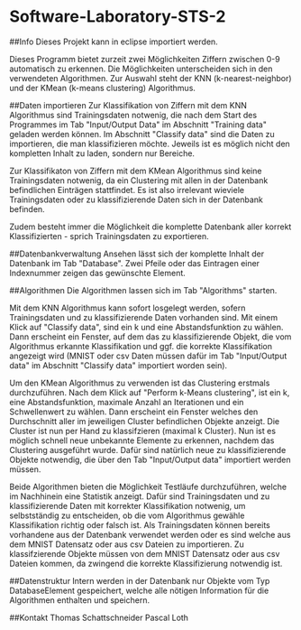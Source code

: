 # Software-Laboratory-STS-2

##Info
Dieses Projekt kann in eclipse importiert werden.

Dieses Programm bietet zurzeit zwei Möglichkeiten Ziffern zwischen 0-9 automatisch zu erkennen. 
Die Möglichkeiten unterscheiden sich in den verwendeten Algorithmen. Zur Auswahl steht der KNN (k-nearest-neighbor) und der KMean (k-means clustering) Algorithmus.



##Daten importieren
Zur Klassifikation von Ziffern mit dem KNN Algorithmus sind Trainingsdaten notwenig, die nach dem Start des Programmes im Tab "Input/Output Data" im Abschnitt "Training data" geladen werden können.
Im Abschnitt "Classify data" sind die Daten zu importieren, die man klassifizieren möchte.
Jeweils ist es möglich nicht den kompletten Inhalt zu laden, sondern nur Bereiche.

Zur Klassifikaton von Ziffern mit dem KMean Algorithmus sind keine Trainingsdaten notwenig, da ein Clustering mit allen in der Datenbank befindlichen Einträgen stattfindet. Es ist also irrelevant wieviele Trainingsdaten oder zu klassifizierende Daten sich in der Datenbank befinden.

Zudem besteht immer die Möglichkeit die komplette Datenbank aller korrekt Klassifizierten - sprich Trainingsdaten zu exportieren.



##Datenbankverwaltung
Ansehen lässt sich der komplette Inhalt der Datenbank im Tab "Database". Zwei Pfeile oder das Eintragen einer Indexnummer zeigen das gewünschte Element.



##Algorithmen
Die Algorithmen lassen sich im Tab "Algorithms" starten.

Mit dem KNN Algorithmus kann sofort losgelegt werden, sofern Trainingsdaten und zu klassifizierende Daten vorhanden sind.
Mit einem Klick auf "Classify data", sind ein k und eine Abstandsfunktion zu wählen. 
Dann erscheint ein Fenster, auf dem das zu klassifizierende Objekt, die vom Algorithmus erkannte Klassifikation und ggf. die korrekte Klassifikation angezeigt wird (MNIST oder csv Daten müssen dafür im Tab "Input/Output data" im Abschnitt "Classify data" importiert worden sein).

Um den KMean Algorithmus zu verwenden ist das Clustering erstmals durchzuführen. Nach dem Klick auf "Perform k-Means clustering", ist ein k, eine Abstandsfunktion, maximale Anzahl an Iterationen und ein Schwellenwert zu wählen. 
Dann erscheint ein Fenster welches den Durchschnitt aller im jeweiligen Cluster befindlichen Objekte anzeigt. Die Cluster ist nun per Hand zu klassifzieren (maximal k Cluster).
Nun ist es möglich schnell neue unbekannte Elemente zu erkennen, nachdem das Clustering ausgeführt wurde. Dafür sind natürlich neue zu klassifizierende Objekte notwendig, die über den Tab "Input/Output data" importiert werden müssen.

Beide Algorithmen bieten die Möglichkeit Testläufe durchzuführen, welche im Nachhinein eine Statistik anzeigt. Dafür sind Trainingsdaten und zu klassifizierende Daten mit korrekter Klassifikation notwenig, um selbstständig zu entscheiden, ob die vom Algorithmus gewähle Klassifikation richtig oder falsch ist.
Als Trainingsdaten können bereits vorhandene aus der Datenbank verwendet werden oder es sind welche aus dem MNIST Datensatz oder aus csv Dateien zu importieren.
Zu klassifzierende Objekte müssen von dem MNIST Datensatz oder aus csv Dateien kommen, da zwingend die korrekte Klassifizierung notwendig ist.



##Datenstruktur
Intern werden in der Datenbank nur Objekte vom Typ DatabaseElement gespeichert, welche alle nötigen Information für die Algorithmen enthalten und speichern.



##Kontakt
Thomas Schattschneider
Pascal Loth